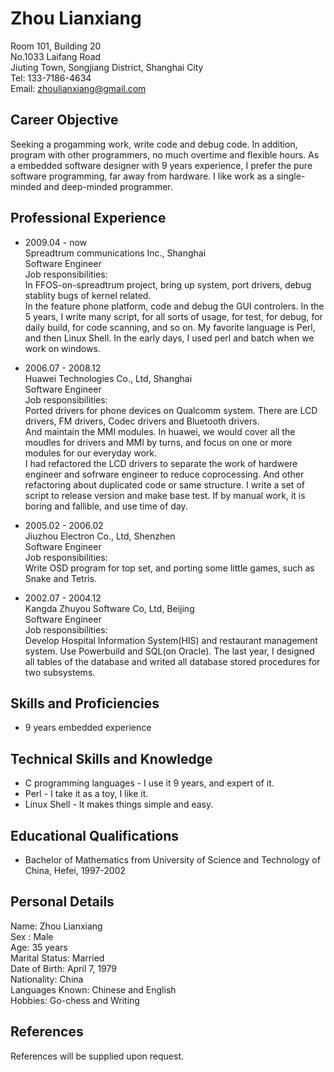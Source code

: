 Zhou Lianxiang
==============

Room 101, Building 20  
No.1033 Laifang Road  
Jiuting Town, Songjiang District, Shanghai City  
Tel: 133-7186-4634  
Email: zhoulianxiang@gmail.com  

Career Objective
----------------

Seeking a progamming work, write code and debug code. In addition, program with other programmers, no much overtime and flexible hours. As a embedded software designer with 9 years experience, I prefer the pure software programming, far away from hardware. I like work as a single-minded and deep-minded programmer.  

Professional Experience
-----------------------

* 2009.04 - now  
Spreadtrum communications Inc., Shanghai  
Software Engineer  
Job responsibilities:  
In FFOS-on-spreadtrum project, bring up system, port drivers, debug stablity bugs of kernel related.  
In the feature phone platform, code and debug the GUI controlers.
In the 5 years, I write many script, for all sorts of usage, for test, for debug, for daily build, for code scanning, and so on. My favorite language is Perl, and then Linux Shell. In the early days, I used perl and batch when we work on windows.   

* 2006.07 - 2008.12  
Huawei Technologies Co., Ltd, Shanghai  
Software Engineer  
Job responsibilities:  
Ported drivers for phone devices on Qualcomm system. There are LCD drivers, FM drivers, Codec drivers and Bluetooth drivers.  
And maintain the MMI modules. In huawei, we would cover all the moudles for drivers and MMI by turns, and focus on one or more modules for our everyday work.  
I had refactored the LCD drivers to separate the work of hardwere engineer and sofrware engineer to reduce coprocessing. And other refactoring about duplicated code or same structure.
I write a set of script to release version and make base test. If by manual work, it is boring and fallible, and use time of day. 

* 2005.02 - 2006.02  
Jiuzhou Electron Co., Ltd, Shenzhen  
Software Engineer  
Job responsibilities:  
Write OSD program for top set, and porting some little games, such as Snake and Tetris.  

* 2002.07 - 2004.12  
Kangda Zhuyou Software Co, Ltd, Beijing  
Software Engineer  
Job responsibilities:  
Develop Hospital Information System(HIS) and restaurant management system. Use Powerbuild and SQL(on Oracle). The last year, I designed all tables of the database and writed all database stored procedures for two subsystems.  


Skills and Proficiencies
------------------------

* 9 years embedded experience  

Technical Skills and Knowledge
------------------------------

* C programming languages - I use it 9 years, and expert of it.
* Perl - I take it as a toy, I like it.
* Linux Shell - It makes things simple and easy.

Educational Qualifications
--------------------------

* Bachelor of Mathematics from University of Science and Technology of China, Hefei, 1997-2002

Personal Details
----------------

Name: Zhou Lianxiang  
Sex : Male  
Age: 35 years  
Marital Status: Married  
Date of Birth: April 7, 1979  
Nationality: China  
Languages Known: Chinese and English  
Hobbies: Go-chess and Writing  

References
----------
References will be supplied upon request.  
